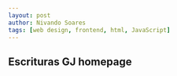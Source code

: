 ```yaml
---
layout: post
author: Nivando Soares
tags: [web design, frontend, html, JavaScript]
---
```

## Escrituras GJ homepage
